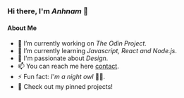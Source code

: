 ### Hi there, I'm *Anhnam* 👋 

#### About Me
- 🔭 I’m currently working on *The Odin Project*.
- 🌱 I’m currently learning *Javascript, React and Node.js*.
- 💖 I'm passionate about *Design*.
- 📫 You can reach me here [contact](https://www.linkedin.com/in/anhnam-le-giang-9121202a4/).
- ⚡ Fun fact: *I'm a night owl* 🌙🦉.
- 📝 Check out my pinned projects!
